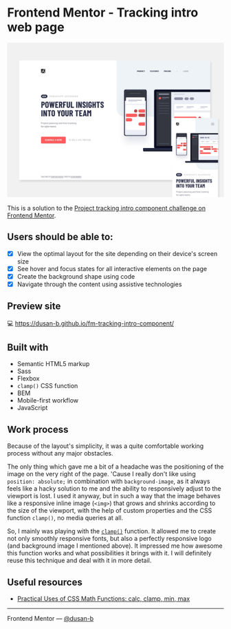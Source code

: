 # Frontend Mentor - Tracking intro web page

![](./screenshot.jpg)

This is a solution to the [Project tracking intro component challenge on Frontend Mentor](https://www.frontendmentor.io/challenges/project-tracking-intro-component-5d289097500fcb331a67d80e).

## Users should be able to:

- [x] View the optimal layout for the site depending on their device's screen size
- [x] See hover and focus states for all interactive elements on the page
- [x] Create the background shape using code
- [x] Navigate through the content using assistive technologies

## Preview site

:computer: <https://dusan-b.github.io/fm-tracking-intro-component/>

## Built with

- Semantic HTML5 markup
- Sass
- Flexbox
- `clamp()` CSS function
- BEM
- Mobile-first workflow
- JavaScript

## Work process

Because of the layout's simplicity, it was a quite comfortable working process without any major obstacles.

The only thing which gave me a bit of a headache was the positioning of the image on the very right of the page. 'Cause I really don't like using `position: absolute;` in combination with `background-image`, as it always feels like a hacky solution to me and the ability to responsively adjust to the viewport is lost. I used it anyway, but in such a way that the image behaves like a responsive inline image (`<img>`) that grows and shrinks according to the size of the viewport, with the help of custom properties and the CSS function `clamp()`, no media queries at all.

So, I mainly was playing with the [`clamp()`](https://developer.mozilla.org/en-US/docs/Web/CSS/clamp) function. It allowed me to create not only smoothly responsive fonts, but also a perfectly responsive logo (and background image I mentioned above). It impressed me how awesome this function works and what possibilities it brings with it. I will definitely reuse this technique and deal with it in more detail.

## Useful resources

- [Practical Uses of CSS Math Functions: calc, clamp, min, max](https://moderncss.dev/practical-uses-of-css-math-functions-calc-clamp-min-max/#clamp)

---

Frontend Mentor — [@dusan-b](https://www.frontendmentor.io/profile/dusan-b)